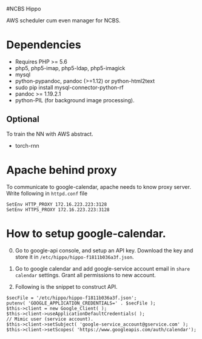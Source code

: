 #NCBS Hippo

AWS scheduler cum even manager for NCBS. 

# Dependencies 

- Requires PHP >= 5.6 
- php5, php5-imap, php5-ldap, php5-imagick
- mysql 
- python-pypandoc, pandoc (>=1.12) or python-html2text
- sudo pip install mysql-connector-python-rf
- pandoc >= 1.19.2.1
- python-PIL (for background image processing).

## Optional 

To train the NN with AWS abstract.

- torch-rnn 



# Apache behind proxy

To communicate to google-calendar, apache needs to know proxy server. Write
following in `httpd.conf` file

    SetEnv HTTP_PROXY 172.16.223.223:3128
    SetEnv HTTPS_PROXY 172.16.223.223:3128

# How to setup google-calendar.

0. Go to google-api console, and setup an API key. Download the key and store it
   in `/etc/hippo/hippo-f1811b036a3f.json`.
1. Go to google calendar and add google-service account email in `share
   calendar` settings. Grant all permissions to new account.

2. Following is the snippet to construct API.


```
$secFile = '/etc/hippo/hippo-f1811b036a3f.json';
putenv( 'GOOGLE_APPLICATION_CREDENTIALS=' . $secFile );
$this->client = new Google_Client( );
$this->client->useApplicationDefaultCredentials( );
// Mimic user (service account).
$this->client->setSubject( 'google-service_account@gservice.com' );
$this->client->setScopes( 'https://www.googleapis.com/auth/calendar');
```


